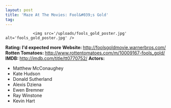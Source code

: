 ```yaml
---
layout: post
title: 'Maze At The Movies: Fool&#039;s Gold'
tag: 
---
```



                <img src='/uploads/fools_gold_poster.jpg' alt='fools_gold_poster.jpg' />
<p><strong>Rating: I'd expected more</strong>
<strong>Website: </strong><a href="http://foolsgoldmovie.warnerbros.com/"><a href="http://foolsgoldmovie.warnerbros.com/">http://foolsgoldmovie.warnerbros.com/</a></a>
<strong>Rotten Tomatoes: </strong><a href="http://www.rottentomatoes.com/m/10009167-fools_gold/"><a href="http://www.rottentomatoes.com/m/10009167-fools_gold/">http://www.rottentomatoes.com/m/10009167-fools_gold/</a></a>
<strong>IMDB: </strong><a href="http://imdb.com/title/tt0770752/"><a href="http://imdb.com/title/tt0770752/">http://imdb.com/title/tt0770752/</a></a>
<strong>Actors: </strong></p>
<ul>
<li>Matthew McConaughey</li>
<li>Kate Hudson</li>
<li>Donald Sutherland</li>
<li>Alexis Dziena</li>
<li>Ewen Bremner</li>
<li>Ray Winstone</li>
<li>Kevin Hart</li>
</ul>
            
